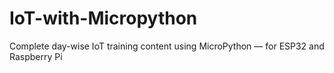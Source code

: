 # IoT-with-Micropython
Complete day-wise IoT training content using MicroPython — for ESP32 and Raspberry Pi
